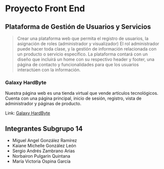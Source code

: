 # Proyecto Front End

## Plataforma de Gestión de Usuarios y Servicios

> Crear una plataforma web que permita el registro de usuarios, la asignación de roles (administrador y
visualizador)
> El rol administrador puede hacer toda clase, y la gestión de información relacionada con un producto
o servicio específico. La plataforma contará con un diseño que incluirá un home con su respectivo
header y footer, una página de contacto y funcionalidades para que los usuarios interactúen con la
información.

### Galaxy HardByte 

Nuestra página web es una tienda virtual que vende artículos tecnológicos. 
Cuenta con una página principal, inicio de sesión, registro, vista de administrador y páginas de producto.

Link: [Galaxy HardByte](https://klaizal.github.io/PR_Front_End/)


## Integrantes Subgrupo 14

- Miguel Angel González Ramírez
- Kaiane Michelle González León
- Sergio Andrés Zambrano Arias
- Norbairon Pulgarín Quintana
- María Victoria Ospina García
